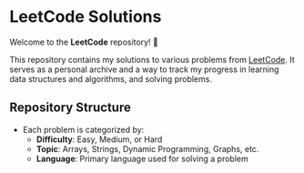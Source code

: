 # LeetCode Solutions

Welcome to the **LeetCode** repository! 🚀

This repository contains my solutions to various problems from [LeetCode](https://leetcode.com/). It serves as a personal archive and a way to track my progress in learning data structures and algorithms, and solving problems.

## Repository Structure

- Each problem is categorized by:
  - **Difficulty**: Easy, Medium, or Hard
  - **Topic**: Arrays, Strings, Dynamic Programming, Graphs, etc.
  - **Language**: Primary language used for solving a problem 


